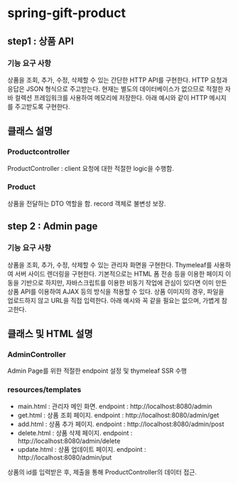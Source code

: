 # spring-gift-product

## step1 : 상품 API

### 기능 요구 사항

상품을 조회, 추가, 수정, 삭제할 수 있는 간단한 HTTP API를 구현한다.
HTTP 요청과 응답은 JSON 형식으로 주고받는다.
현재는 별도의 데이터베이스가 없으므로 적절한 자바 컬렉션 프레임워크를 사용하여 메모리에 저장한다.
아래 예시와 같이 HTTP 메시지를 주고받도록 구현한다.

## 클래스 설명

### Productcontroller
ProductController : client 요청에 대한 적절한 logic을 수행함. 

### Product
상품을 전달하는 DTO 역할을 함. record 객체로 불변성 보장.

## step 2 : Admin page

### 기능 요구 사항

상품을 조회, 추가, 수정, 삭제할 수 있는 관리자 화면을 구현한다.
Thymeleaf를 사용하여 서버 사이드 렌더링을 구현한다.
기본적으로는 HTML 폼 전송 등을 이용한 페이지 이동을 기반으로 하지만, 자바스크립트를 이용한 비동기 작업에 관심이 있다면 이미 만든 상품 API를 이용하여 AJAX 등의 방식을 적용할 수 있다.
상품 이미지의 경우, 파일을 업로드하지 않고 URL을 직접 입력한다.
아래 예시와 꼭 같을 필요는 없으며, 가볍게 참고한다.

## 클래스 및 HTML 설명

### AdminController
Admin Page를 위한 적절한 endpoint 설정 및 thymeleaf SSR 수행

### resources/templates 
- main.html : 관리자 메인 화면. endpoint : http://localhost:8080/admin
- get.html : 상품 조회 페이지. endpoint : http://localhost:8080/admin/get
- add.html : 상품 추가 페이지. endpoint : http://localhost:8080/admin/post
- delete.html : 상품 삭제 페이지. endpoint : http://localhost:8080/admin/delete
- update.html : 상품 업데이트 페이지. endpoint : http://localhost:8080/admin/put

상품의 id를 입력받은 후, 제출을 통해 ProductController의 데이터 접근.